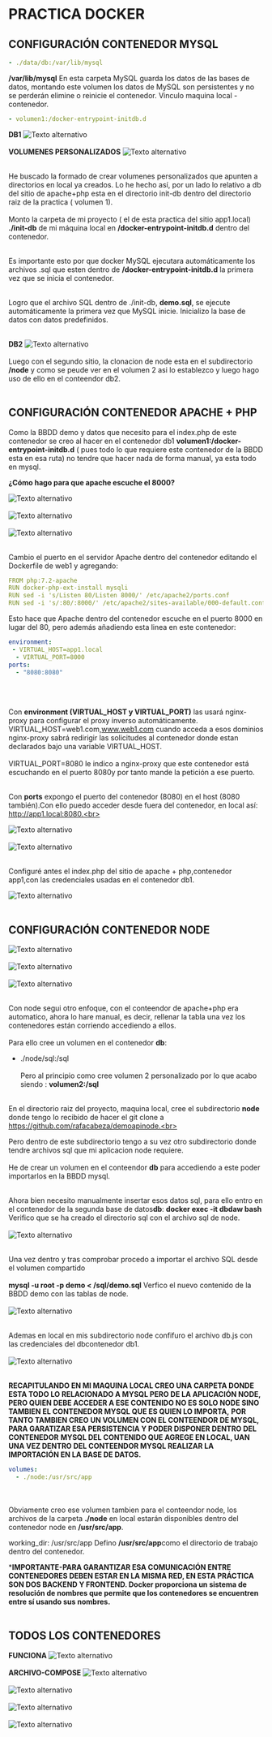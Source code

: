 # PRACTICA DOCKER
## CONFIGURACIÓN CONTENEDOR MYSQL
```yaml
- ./data/db:/var/lib/mysql
```
**/var/lib/mysql** En esta carpeta MySQL guarda los datos de las bases de datos, montando este volumen
los datos de MySQL son persistentes y no se perderán elimine o reinicie el contenedor. Vinculo maquina local - contenedor.
```yaml
- volumen1:/docker-entrypoint-initdb.d
```
**DB1**
![Texto alternativo](./imagenes/db1.png)<br><br>
**VOLUMENES PERSONALIZADOS**
![Texto alternativo](./imagenes/volumenes.png)<br><br>

He buscado la formado de crear volumenes personalizados que apunten a directorios en local ya creados. Lo he hecho así, por un lado lo relativo a db del sitio de apache+php esta en el directorio init-db dentro del directorio raiz de la practica ( volumen 1).<br><br>
Monto la carpeta de mi proyecto ( el de esta practica del sitio app1.local) **./init-db** de mi máquina local en **/docker-entrypoint-initdb.d** dentro del contenedor.<br><br>

Es importante esto por que docker MySQL ejecutara automáticamente los archivos .sql que esten dentro de **/docker-entrypoint-initdb.d** la primera vez que se inicia el contenedor.<br><br>

Logro que el archivo SQL dentro de ./init-db, **demo.sql**, se ejecute automáticamente la primera vez que MySQL inicie. Inicializo la base de datos con datos predefinidos.<br><br>

**DB2**
![Texto alternativo](./imagenes/db2.png)<br><br>
Luego con el segundo sitio, la clonacion de node esta en el subdirectorio **/node** y como se peude ver en el volumen 2 asi lo establezco y luego hago uso de ello en el conteendor db2.
<br><br>

## CONFIGURACIÓN CONTENEDOR APACHE + PHP

Como la BBDD demo y datos que necesito para el index.php de este contenedor se creo al hacer en el contenedor db1 **volumen1:/docker-entrypoint-initdb.d** ( pues todo lo que requiere
este contenedor de la BBDD esta en esa ruta) no tendre que hacer nada de forma manual, ya esta todo en mysql.

**¿Cómo hago para que apache escuche el 8000?**

![Texto alternativo](./imagenes/sitio1.png)<br><br>
![Texto alternativo](./imagenes/db1.png)<br><br>
![Texto alternativo](./imagenes/volumenes.png)<br><br>

Cambio el puerto en el servidor Apache dentro del contenedor editando el Dockerfile de web1 y agregando:
``` yaml
FROM php:7.2-apache
RUN docker-php-ext-install mysqli
RUN sed -i 's/Listen 80/Listen 8000/' /etc/apache2/ports.conf
RUN sed -i 's/:80/:8000/' /etc/apache2/sites-available/000-default.conf
```
Esto hace que Apache dentro del contenedor escuche en el puerto 8000 en lugar del 80, pero además añadiendo esta linea en este contenedor:

```yaml
environment:
 - VIRTUAL_HOST=app1.local
  - VIRTUAL_PORT=8000
ports:
  - "8080:8080" 
```
<br><br>

Con **environment (VIRTUAL_HOST y VIRTUAL_PORT)** las usará nginx-proxy para configurar el proxy inverso automáticamente.
VIRTUAL_HOST=web1.com,www.web1.com cuando acceda a esos dominios nginx-proxy sabrá redirigir las solicitudes al contenedor donde estan declarados bajo una variable VIRTUAL_HOST.<br><br>
VIRTUAL_PORT=8080 le indico a nginx-proxy que este contenedor está escuchando en el puerto 8080y por tanto mande la petición a ese puerto.<br><br>

Con **ports** expongo el puerto del contenedor (8080) en el host (8080 también).Con ello puedo acceder desde fuera del contenedor, en local así: http://app1.local:8080.<br><br>

![Texto alternativo](./imagenes/local80800.png)<br><br>
![Texto alternativo](./imagenes/localsolo80.png)<br><br>

Configuré antes el index.php del sitio de apache + php,contenedor app1,con las credenciales usadas en el contenedor db1.

![Texto alternativo](./imagenes/datossitio1.png)<br><br>


## CONFIGURACIÓN CONTENEDOR NODE

![Texto alternativo](./imagenes/app2--local.png)<br><br>
![Texto alternativo](./imagenes/db2.png)<br><br>
![Texto alternativo](./imagenes/volumenes.png)<br><br>

Con node segui otro enfoque, con el conteendor de apache+php era automatico, ahora lo hare manual, es decir, rellenar la tabla una vez los contenedores están corriendo accediendo a ellos.<br><br>
 Para ello cree un volumen en el contenedor **db**:
- ./node/sql:/sql <br><br>
Pero al principio como cree volumen 2 personalizado por lo que acabo siendo : **volumen2:/sql**<br><br>

En el directorio raiz del proyecto, maquina local, cree el subdirectorio **node** donde tengo lo recibido de hacer el git clone a https://github.com/rafacabeza/demoapinode.<br><br>

Pero dentro de este subdirectorio tengo a su vez otro subdirectorio donde tendre archivos sql que mi aplicacion node requiere. 
<br><br> He de crear un volumen en  el conteendor **db** para accediendo a este poder importarlos en la BBDD mysql.<br><br>

Ahora bien necesito manualmente insertar esos datos sql, para ello entro en el contenedor de la segunda base de datos**db**:
**docker exec -it dbdaw bash**
Verifico que se ha creado el directorio sql con el archivo sql de node.<br><br>
![Texto alternativo](./imagenes/nodedentro.png)<br><br>

Una vez dentro y tras comprobar procedo a importar el archivo SQL desde el volumen compartido<br><br>
**mysql -u root -p demo < /sql/demo.sql**
Verfico el nuevo contenido de la BBDD demo con las tablas de node.<br><br>
![Texto alternativo](./imagenes/dbapp222.png)<br><br>

Ademas en local en mis subdirectorio node confifuro el archivo db.js con las credenciales del dbcontenedor db1.<br><br>
![Texto alternativo](./imagenes/configdbjs.png)<br><br>

**RECAPITULANDO EN MI MAQUINA LOCAL CREO UNA CARPETA DONDE ESTA TODO LO RELACIONADO A MYSQL PERO DE LA APLICACIÓN NODE,**
**PERO QUIEN DEBE ACCEDER A ESE CONTENIDO NO ES SOLO NODE SINO TAMBIEN EL CONTENEDOR MYSQL QUE ES QUIEN LO IMPORTA,**
**POR TANTO TAMBIEN CREO UN VOLUMEN CON EL CONTEENDOR DE MYSQL, PARA GARATIZAR ESA PERSISTENCIA Y PODER DISPONER DENTRO DEL CONTENEDOR**
**MYSQL DEL CONTENIDO QUE AGREGE EN LOCAL, UAN UNA VEZ DENTRO DEL CONTEENDOR MYSQL REALIZAR LA IMPORTACIÓN EN LA BASE DE DATOS.**

```yaml
volumes:
  - ./node:/usr/src/app
```
<br><br>
Obviamente creo ese volumen tambien para el conteendor node, los archivos de la carpeta **./node** en local estarán disponibles dentro del contenedor node en **/usr/src/app**.

working_dir: /usr/src/app
Defino **/usr/src/app**como el directorio de trabajo dentro del contenedor.

***IMPORTANTE-PARA GARANTIZAR ESA COMUNICACIÓN ENTRE CONTENEDORES DEBEN ESTAR EN LA MISMA RED, EN ESTA PRÁCTICA SON DOS BACKEND Y FRONTEND. Docker proporciona un sistema de resolución de nombres que permite que los contenedores se encuentren entre sí usando sus nombres.**<br><br>

## TODOS LOS CONTENEDORES
 **FUNCIONA**
![Texto alternativo](./imagenes/funcionamientolocal.png)<br><br>
**ARCHIVO-COMPOSE**
![Texto alternativo](./imagenes/COMPOSE1.png)<br><br>
![Texto alternativo](./imagenes/COMPOSE2.png)<br><br>
![Texto alternativo](./imagenes/COMPOSE3.png)<br><br>
![Texto alternativo](./imagenes/COMPOSE4.png)<br><br>